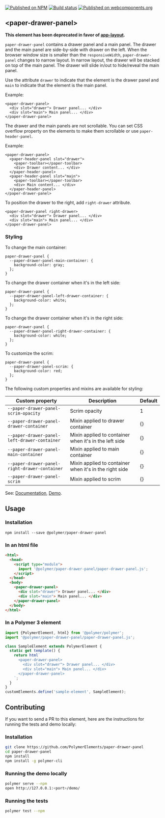 [![Published on NPM](https://img.shields.io/npm/v/@polymer/paper-drawer-panel.svg)](https://www.npmjs.com/package/@polymer/paper-drawer-panel)
[![Build status](https://travis-ci.org/PolymerElements/paper-drawer-panel.svg?branch=master)](https://travis-ci.org/PolymerElements/paper-drawer-panel)
[![Published on webcomponents.org](https://img.shields.io/badge/webcomponents.org-published-blue.svg)](https://webcomponents.org/element/@polymer/paper-drawer-panel)

## &lt;paper-drawer-panel&gt;

**This element has been deprecated in favor of [app-layout](https://github.com/PolymerElements/app-layout).**

`paper-drawer-panel` contains a drawer panel and a main panel. The drawer
and the main panel are side-by-side with drawer on the left. When the browser
window size is smaller than the `responsiveWidth`, `paper-drawer-panel`
changes to narrow layout. In narrow layout, the drawer will be stacked on top
of the main panel. The drawer will slide in/out to hide/reveal the main
panel.

Use the attribute `drawer` to indicate that the element is the drawer panel and
`main` to indicate that the element is the main panel.

Example:

    <paper-drawer-panel>
      <div slot="drawer"> Drawer panel... </div>
      <div slot="main"> Main panel... </div>
    </paper-drawer-panel>

The drawer and the main panels are not scrollable. You can set CSS overflow
property on the elements to make them scrollable or use `paper-header-panel`.

Example:

    <paper-drawer-panel>
      <paper-header-panel slot="drawer">
        <paper-toolbar></paper-toolbar>
        <div> Drawer content... </div>
      </paper-header-panel>
      <paper-header-panel slot="main">
        <paper-toolbar></paper-toolbar>
        <div> Main content... </div>
      </paper-header-panel>
    </paper-drawer-panel>

To position the drawer to the right, add `right-drawer` attribute.

    <paper-drawer-panel right-drawer>
      <div slot="drawer"> Drawer panel... </div>
      <div slot="main"> Main panel... </div>
    </paper-drawer-panel>

### Styling

To change the main container:

    paper-drawer-panel {
      --paper-drawer-panel-main-container: {
        background-color: gray;
      };
    }

To change the drawer container when it's in the left side:

    paper-drawer-panel {
      --paper-drawer-panel-left-drawer-container: {
        background-color: white;
      };
    }

To change the drawer container when it's in the right side:

    paper-drawer-panel {
      --paper-drawer-panel-right-drawer-container: {
        background-color: white;
      };
    }

To customize the scrim:

    paper-drawer-panel {
      --paper-drawer-panel-scrim: {
        background-color: red;
      };
    }

The following custom properties and mixins are available for styling:

Custom property | Description | Default
----------------|-------------|----------
`--paper-drawer-panel-scrim-opacity` | Scrim opacity | 1
`--paper-drawer-panel-drawer-container` | Mixin applied to drawer container | {}
`--paper-drawer-panel-left-drawer-container` | Mixin applied to container when it's in the left side | {}
`--paper-drawer-panel-main-container` | Mixin applied to main container | {}
`--paper-drawer-panel-right-drawer-container` | Mixin applied to container when it's in the right side | {}
`--paper-drawer-panel-scrim` | Mixin applied to scrim | {}

See: [Documentation](https://www.webcomponents.org/element/@polymer/paper-drawer-panel),
  [Demo](https://www.webcomponents.org/element/@polymer/paper-drawer-panel/demo/demo/index.html).

## Usage

### Installation
```
npm install --save @polymer/paper-drawer-panel
```

### In an html file
```html
<html>
  <head>
    <script type="module">
      import '@polymer/paper-drawer-panel/paper-drawer-panel.js';
    </script>
  </head>
  <body>
    <paper-drawer-panel>
      <div slot="drawer"> Drawer panel... </div>
      <div slot="main"> Main panel... </div>
    </paper-drawer-panel>
  </body>
</html>
```
### In a Polymer 3 element
```js
import {PolymerElement, html} from '@polymer/polymer';
import '@polymer/paper-drawer-panel/paper-drawer-panel.js';

class SampleElement extends PolymerElement {
  static get template() {
    return html`
      <paper-drawer-panel>
        <div slot="drawer"> Drawer panel... </div>
        <div slot="main"> Main panel... </div>
      </paper-drawer-panel>
    `;
  }
}
customElements.define('sample-element', SampleElement);
```

## Contributing
If you want to send a PR to this element, here are
the instructions for running the tests and demo locally:

### Installation
```sh
git clone https://github.com/PolymerElements/paper-drawer-panel
cd paper-drawer-panel
npm install
npm install -g polymer-cli
```

### Running the demo locally
```sh
polymer serve --npm
open http://127.0.0.1:<port>/demo/
```

### Running the tests
```sh
polymer test --npm
```
